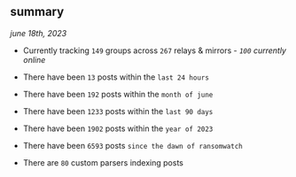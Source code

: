 
## summary
_june 18th, 2023_

- Currently tracking `149` groups across `267` relays & mirrors - _`100` currently online_

- There have been `13` posts within the `last 24 hours`

- There have been `192` posts within the `month of june`

- There have been `1233` posts within the `last 90 days`

- There have been `1902` posts within the `year of 2023`

- There have been `6593` posts `since the dawn of ransomwatch`

- There are `80` custom parsers indexing posts
